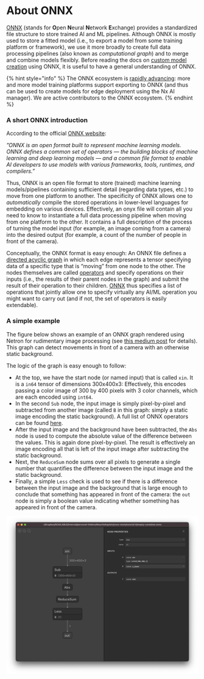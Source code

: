 # About ONNX

[ONNX](https://onnx.ai) (stands for **O**pen **N**eural **N**etwork **E**xchange) provides a standardized file structure to store trained AI and ML pipelines. Although ONNX is mostly used to store a fitted model (i.e., to export a model from some training platform or framework), we use it more broadly to create full data processing pipelines (also known as _computational graph_) and to merge and combine models flexibly. Before reading the docs on [custom model creation](custom-model-creation.md) using ONNX, it is useful to have a general understanding of ONNX.

{% hint style="info" %}
The ONNX ecosystem is [rapidly advancing](https://onnx.ai/about.html): more and more model training platforms support exporting to ONNX (and thus can be used to create models for edge deployment using the Nx AI manager). We are active contributors to the ONNX ecosystem.&#x20;
{% endhint %}

### A short ONNX introduction

According to the official [ONNX website](https://onnx.ai/index.html):

_”ONNX is an open format built to represent machine learning models. ONNX defines a common set of operators — the building blocks of machine learning and deep learning models — and a common file format to enable AI developers to use models with various frameworks, tools, runtimes, and compilers.”_

Thus, ONNX is an open file format to store (trained) machine learning models/pipelines containing sufficient detail (regarding data types, etc.) to move from one platform to another. The specificity of ONNX allows one to _automatically_ compile the stored operations in lower-level languages for embedding on various devices. Effectively, an onyx file will contain all you need to know to instantiate a full data processing pipeline when moving from one platform to the other. It contains a full description of the process of turning the model input (for example, an image coming from a camera) into the desired output (for example, a count of the number of people in front of the camera).

Conceptually, the ONNX format is easy enough: An ONNX file defines a [directed acyclic graph](https://en.wikipedia.org/wiki/Directed_acyclic_graph) in which each edge represents a tensor specifying data of a specific type that is “moving” from one node to the other. The nodes themselves are called [operators](https://github.com/onnx/onnx/blob/master/docs/Operators.md) and specify operations on their inputs (i.e., the results of their parent nodes in the graph) and submit the result of their operation to their children. [ONNX](https://onnx.ai/)  thus specifies a list of operations that jointly allow one to specify virtually any AI/ML operation you might want to carry out (and if not, the set of operators is easily extendable).

### A simple example

The figure below shows an example of an ONNX graph rendered using Netron for rudimentary image processing (see [this medium post](https://towardsdatascience.com/onnx-for-image-processing-from-scratch-6694f9b141b0) for details). This graph can detect movements in front of a camera with an otherwise static background.

The logic of the graph is easy enough to follow:

* At the top, we have the start node (or named input) that is called `xin`. It is a `in64` tensor of dimensions 300x400x3: Effectively, this encodes passing a color image of 300 by 400 pixels with 3 color channels, which are each encoded using `int64`.
* In the second `Sub` node, the input image is simply pixel-by-pixel and subtracted from another image (called `B` in this graph: simply a static image encoding the static background). A full list of ONNX operators can be found [here](https://github.com/onnx/onnx/blob/main/docs/Operators.md).
* After the input image and the background have been subtracted, the `Abs` node is used to compute the absolute value of the difference between the values. This is again done pixel-by-pixel. The result is effectively an image encoding all that is left of the input image after subtracting the static background.
* Next, the `ReduceSum` node sums over all pixels to generate a single number that quantifies the difference between the input image and the static background.&#x20;
* Finally, a simple `Less` check is used to see if there is a difference between the input image and the background that is large enough to conclude that something has appeared in front of the camera: the `out` node is simply a boolean value indicating whether something has appeared in front of the camera.

![](../.gitbook/assets/graph1.png)



